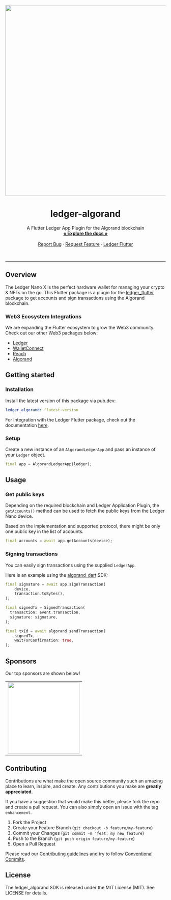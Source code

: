 <br />
<div align="center">
  <a href="https://www.ledger.com/">
    <img src="https://algorand-developer-portal.tryprism.com/static/Posts/2020/08/18%2019:16/081820-ledger_nano.jpg?w=2220&cmd=resize_then_crop&height=1018&quality=70" width="600"/>
  </a>

<h1 align="center">ledger-algorand</h1>

<p align="center">
    A Flutter Ledger App Plugin for the Algorand blockchain
    <br />
    <a href="https://pub.dev/documentation/ledger_algorand/latest/"><strong>« Explore the docs »</strong></a>
    <br />
    <br />
    <a href="https://github.com/RootSoft/ledger_algorand/issues">Report Bug</a>
    · <a href="https://github.com/RootSoft/ledger_algorand/issues">Request Feature</a>
    · <a href="https://pub.dev/packages/ledger_flutter">Ledger Flutter</a>
  </p>
</div>
<br/>

---

## Overview

The Ledger Nano X is the perfect hardware wallet for managing your crypto & NFTs on the go.
This Flutter package is a plugin for the [ledger_flutter](https://pub.dev/packages/ledger_flutter) package to get accounts and sign transactions using the Algorand blockchain.

### Web3 Ecosystem Integrations

We are expanding the Flutter ecosystem to grow the Web3 community.
Check out our other Web3 packages below:

- [Ledger](https://pub.dev/packages/ledger_flutter)
- [WalletConnect](https://pub.dev/packages/walletconnect_dart)
- [Reach](https://pub.dev/packages/reach_dart)
- [Algorand](https://pub.dev/packages/algorand_dart)

## Getting started

### Installation

Install the latest version of this package via pub.dev:

```yaml
ledger_algorand: ^latest-version
```

For integration with the Ledger Flutter package, check out the documentation [here](https://pub.dev/packages/ledger_flutter).

### Setup

Create a new instance of an `AlgorandLedgerApp` and pass an instance of your `Ledger` object.

```dart
final app = AlgorandLedgerApp(ledger);
```

## Usage

### Get public keys

Depending on the required blockchain and Ledger Application Plugin, the `getAccounts()` method can be used to fetch the public keys from the Ledger Nano device.


Based on the implementation and supported protocol, there might be only one public key in the list of accounts.

```dart
final accounts = await app.getAccounts(device);
```

### Signing transactions

You can easily sign transactions using the supplied `LedgerApp`.

Here is an example using the [algorand_dart](https://pub.dev/packages/algorand_dart) SDK:

```dart
final signature = await app.signTransaction(
    device,
    transaction.toBytes(),
);

final signedTx = SignedTransaction(
  transaction: event.transaction,
  signature: signature,
);

final txId = await algorand.sendTransaction(
    signedTx,
    waitForConfirmation: true,
);
```

## Sponsors

Our top sponsors are shown below!

<table>
    <tbody>
        <tr>
            <td align="center" style="background-color: white">
                <a href="https://blockshake.io/"><img src="https://pbs.twimg.com/profile_images/1491803720593522691/7jXDOpGn_400x400.png" width="225"/></a>
            </td>
        </tr>
    </tbody>
</table>

## Contributing

Contributions are what make the open source community such an amazing place to learn, inspire, and create. Any contributions you make are **greatly appreciated**.

If you have a suggestion that would make this better, please fork the repo and create a pull request. You can also simply open an issue with the tag `enhancement`.

1. Fork the Project
2. Create your Feature Branch (`git checkout -b feature/my-feature`)
3. Commit your Changes (`git commit -m 'feat: my new feature`)
4. Push to the Branch (`git push origin feature/my-feature`)
5. Open a Pull Request

Please read our [Contributing guidelines](CONTRIBUTING.md) and try to follow [Conventional Commits](https://www.conventionalcommits.org/en/v1.0.0/).

## License

The ledger_algorand SDK is released under the MIT License (MIT). See LICENSE for details.